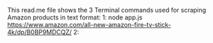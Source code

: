 This read.me file shows the 3 Terminal commands used for scraping Amazon products in text format:
1: node app.js https://www.amazon.com/all-new-amazon-fire-tv-stick-4k/dp/B0BP9MDCQZ/
2: 
